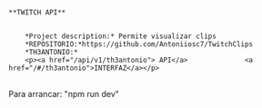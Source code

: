 ##
    **TWITCH API**

        
        *Project description:* Permite visualizar clips
        *REPOSITORIO:*https://github.com/Antoniiosc7/TwitchClips
        *TH3ANTONIO:*
        <p><a href="/api/v1/th3antonio"> API</a>              <a href="/#/th3antonio">INTERFAZ</a></p>
        
##

Para arrancar: "npm run dev"